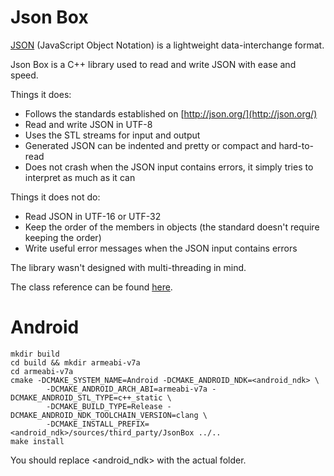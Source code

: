 <!-- -*- markdown -*- -->
# Json Box

[JSON](http://json.org/) (JavaScript Object Notation) is a lightweight data-interchange format.

Json Box is a C++ library used to read and write JSON with ease and speed.

Things it does:
* Follows the standards established on [http://json.org/](http://json.org/)
* Read and write JSON in UTF-8
* Uses the STL streams for input and output
* Generated JSON can be indented and pretty or compact and hard-to-read
* Does not crash when the JSON input contains errors, it simply tries to interpret as much as it can

Things it does not do:
* Read JSON in UTF-16 or UTF-32
* Keep the order of the members in objects (the standard doesn't require keeping the order)
* Write useful error messages when the JSON input contains errors

The library wasn't designed with multi-threading in mind.

The class reference can be found [here](http://anhero.github.com/JsonBox).

Android
===

```
mkdir build
cd build && mkdir armeabi-v7a
cd armeabi-v7a
cmake -DCMAKE_SYSTEM_NAME=Android -DCMAKE_ANDROID_NDK=<android_ndk> \
        -DCMAKE_ANDROID_ARCH_ABI=armeabi-v7a -DCMAKE_ANDROID_STL_TYPE=c++_static \ 
        -DCMAKE_BUILD_TYPE=Release -DCMAKE_ANDROID_NDK_TOOLCHAIN_VERSION=clang \ 
        -DCMAKE_INSTALL_PREFIX=<android_ndk>/sources/third_party/JsonBox ../..
make install
```

You should replace <android_ndk> with the actual folder.
